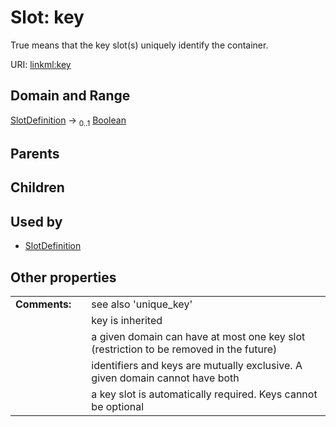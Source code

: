 
# Slot: key


True means that the key slot(s) uniquely identify the container.

URI: [linkml:key](https://w3id.org/linkml/key)


## Domain and Range

[SlotDefinition](SlotDefinition.md) &#8594;  <sub>0..1</sub> [Boolean](types/Boolean.md)

## Parents


## Children


## Used by

 * [SlotDefinition](SlotDefinition.md)

## Other properties

|  |  |  |
| --- | --- | --- |
| **Comments:** | | see also 'unique_key' |
|  | | key is inherited |
|  | | a given domain can have at most one key slot (restriction to be removed in the future) |
|  | | identifiers and keys are mutually exclusive.  A given domain cannot have both |
|  | | a key slot is automatically required.  Keys cannot be optional |

